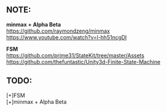 ## NOTE:

**minmax + Alpha Beta**  
https://github.com/raymondzeng/minmax  
https://www.youtube.com/watch?v=l-hh51ncgDI  

**FSM**  
https://github.com/prime31/StateKit/tree/master/Assets  
https://github.com/thefuntastic/Unity3d-Finite-State-Machine

## TODO:
[+]FSM  
[+]minmax + Alpha Beta  
